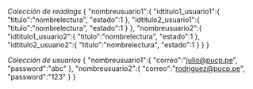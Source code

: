 *Colección de readings*
{
   "nombreusuario1":{
      "idtitulo1_usuario1":{
         "titulo":"nombrelectura",
         "estado":1
      },
      "idtitulo2_usuario1":{
         "titulo":"nombrelectura",
         "estado":1
      }
   },
   "nombreusuario2":{
      "idtitulo1_usuario2":{
         "titulo":"nombrelectura",
         "estado":1
      },
      "idtitulo2_usuario2":{
         "titulo":"nombrelectura",
         "estado":1
      }
   }
}

*Colección de usuarios*
{
   "nombreusuario1":{
      "correo":"julio@pucp.pe",
      "password":"abc"
   },
   "nombreusuario2":{
      "correo":"rodriguez@pucp.pe",
      "password":"123"
   }
}